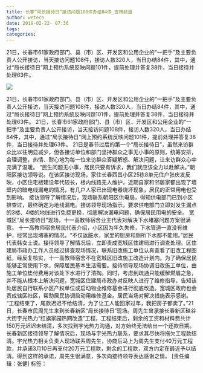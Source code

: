 ```yaml
---
title: 长春“局长接待日”接访问题108件办结84件_吉林频道
author: wetech
date: 2019-02-22- 07:36
tags: 
categories: 
---
```

 21日，长春市61家政府部门、县（市）区、开发区和公用企业的“一把手”及主要负责人公开接访，当天接访问题108件，接访人数320人，当日办结84件，其中，通过“局长接待日”网上预约系统反映问题101件，提前处理并答复38件，当日接待并处理63件。
<!-- more -->
                
<img align="center" border="0" src="http://p2.ifengimg.com/a/2016/0810/204c433878d5cf9size1_w16_h16.png" />
                
            
21日，长春市61家政府部门、县（市）区、开发区和公用企业的“一把手”及主要负责人公开接访，当天接访问题108件，接访人数320人，当日办结84件，其中，通过“局长接待日”网上预约系统反映问题101件，提前处理并答复38件，当日接待并处理63件。
 21日，长春市61家政府部门、县（市）区、开发区和公用企业的“一把手”及主要负责人公开接访，当天接访问题108件，接访人数320人，当日办结84件，其中，通过“局长接待日”网上预约系统反映问题101件，提前处理并答复38件，当日接待并处理63件。
21日是春节过后的第一个“局长接待日”，虽然来访群众比以往明显减少，但各接访单位和部门坚持群众之事无小事的原则，统筹安排，合理调整，热情、耐心地为每一位来访群众答疑解惑、解决问题，让来访群众心中充满了温暖。
“民生问题无小事，居民只要有诉求，我们就应该全力以赴解决。”朝阳区接访领导说。在该区接访现场，家住长春西昌小区25栋8单元住户张庆发反映，小区住宅楼建设年代较长，楼内线路无人维护，近期自家和邻居家都出现了墙壁内的暗电线漏电的情况，有几户人家已出现电器烧坏现象，居民的正常用电也受到影响。
接访领导了解情况后，现场联系朝阳区供电局，得知供电部门已到小区排查过，最终确定为地线漏电。接访领导现场指示，要求供电部门立即对发生漏点的3楼、4楼的地线进行免费更换，彻底解决漏电问题，确保居民用电的安全。
宽城区“局长接待日”现场，十一高教师宿舍业主代表对解决下水堵塞问题方案很满意。
十一高教师宿舍居民代表介绍，小区因为年久失修，下水管道一直没有维护，经常出现堵塞的情况，“不仅返脏水，家里的厨房和厕所下水都不能用。”居民代表韩女士说。接待领导了解情况后，立即责成宽城区住建局进行调查处理。区住建局市政办工作人员经过排查现场情况，联系旧改施工单位认真查看了旧改工程图纸，经反复核实，十一高教师宿舍不在宽城区旧改施工改造计划内。为了确保居民能够正常使用下水，保障居民基本生活需要。接待领导现场协调旧改施工单位，由施工单位垫付费用对该处下水进行了清掏。同时，考虑到疏通只能缓解燃眉之急，并不能从根本上解决问题，宽城区住建局市政办对反映人进行了维修指导，告知该处居民自行联系小区产权单位或启动物业维修基金进行彻底改造。宽城区政府也会责成辖区社区，帮助居民协调启动用维修基金。居民当场对解决措施表示感谢。
“工程结束了，尾款迟迟不给结清，为了让工人能回家过年，我把房子都卖了。”21日，长春市民周先生来到长春新区“局长接待日”现场。周先生曾承接长春新区硅谷大街宇光热力“红旗家园热网改造”工程，工程结束后，剩余的工资和材料费共计150万元迟迟未结清，多次找到宇光热力沟通，对方始终无法给出一个还款日期。
长春新区接待领导了解情况后，现场与宇光热力联系，要求其尽快将拖欠工程款结清。宇光热力相关负责人现场联系周先生，协商后马上为周先生支付40万元工程款，并承诺3月10日再支付20万元工程款，剩余的工程款，双方约定在最近予以结清。得到这样的承诺，周先生很满意，多次向接待领导表达感谢之情。
[责任编辑：张健]
标签：
 
 
             
